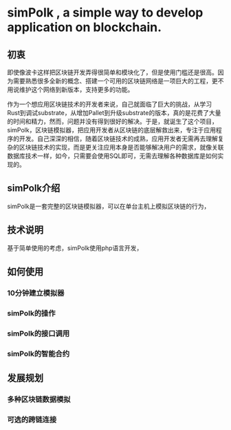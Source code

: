 # simPolk , a simple way to develop application on blockchain.

## 初衷
即使像波卡这样把区块链开发弄得很简单和模块化了，但是使用门槛还是很高。因为需要熟悉很多全新的概念、搭建一个可用的区块链网络是一项巨大的工程，更不用说维护这个网络到新版本，支持更多的功能。


作为一个想应用区块链技术的开发者来说，自己就面临了巨大的挑战，从学习Rust到调试substrate，从增加Pallet到升级substrate的版本，真的是花费了大量的时间和精力，然而，问题并没有得到很好的解决。于是，就诞生了这个项目，simPolk，区块链模拟器，把应用开发者从区块链的底层解救出来，专注于应用程序的开发。自己深深的相信，随着区块链技术的成熟，应用开发者无需再去理解复杂的区块链技术的实现，而是更关注应用本身是否能够解决用户的需求，就像关联数据库技术一样，如今，只需要会使用SQL即可，无需去理解各种数据库是如何实现的。

## simPolk介绍
simPolk是一套完整的区块链模拟器，可以在单台主机上模拟区块链的行为，
## 技术说明
基于简单使用的考虑，simPolk使用php语言开发，

## 如何使用
### 10分钟建立模拟器
### simPolk的操作
### simPolk的接口调用
### simPolk的智能合约
## 发展规划
### 多种区块链数据模拟
### 可选的跨链连接
